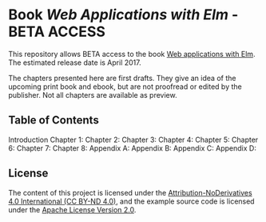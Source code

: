 # Book *Web Applications with Elm* - BETA ACCESS

This repository allows BETA access to the book [Web applications with Elm](http://leanpub.com/webapplicationswithelm). The estimated release date is April 2017.

The chapters presented here are first drafts. They give an idea of the upcoming print book and ebook, but are not proofread or edited by the publisher. Not all chapters are available as preview.

## Table of Contents

Introduction
Chapter 1:
Chapter 2:
Chapter 3:
Chapter 4:
Chapter 5:
Chapter 6:
Chapter 7:
Chapter 8:
Appendix A:
Appendix B:
Appendix C:
Appendix D:

## License

The content of this project is licensed under the [Attribution-NoDerivatives 4.0 International (CC BY-ND 4.0)](https://creativecommons.org/licenses/by-nd/4.0/), and the example source code is licensed under the [Apache License
Version 2.0](https://github.com/kujua/webapplications-with-elm-beta-access/blob/master/LICENSE).
